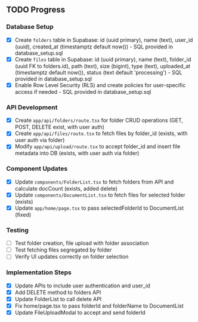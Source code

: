 ## TODO Progress

### Database Setup
- [x] Create `folders` table in Supabase: id (uuid primary), name (text), user_id (uuid), created_at (timestamptz default now()) - SQL provided in database_setup.sql
- [x] Create `files` table in Supabase: id (uuid primary), name (text), folder_id (uuid FK to folders.id), path (text), size (bigint), type (text), uploaded_at (timestamptz default now()), status (text default 'processing') - SQL provided in database_setup.sql
- [x] Enable Row Level Security (RLS) and create policies for user-specific access if needed - SQL provided in database_setup.sql

### API Development
- [x] Create `app/api/folders/route.tsx` for folder CRUD operations (GET, POST, DELETE exist, with user auth)
- [x] Create `app/api/files/route.tsx` to fetch files by folder_id (exists, with user auth via folder)
- [x] Modify `app/api/upload/route.tsx` to accept folder_id and insert file metadata into DB (exists, with user auth via folder)

### Component Updates
- [x] Update `components/FolderList.tsx` to fetch folders from API and calculate docCount (exists, added delete)
- [x] Update `components/DocumentList.tsx` to fetch files for selected folder (exists)
- [x] Update `app/home/page.tsx` to pass selectedFolderId to DocumentList (fixed)

### Testing
- [ ] Test folder creation, file upload with folder association
- [ ] Test fetching files segregated by folder
- [ ] Verify UI updates correctly on folder selection

### Implementation Steps
- [x] Update APIs to include user authentication and user_id
- [x] Add DELETE method to folders API
- [x] Update FolderList to call delete API
- [x] Fix home/page.tsx to pass folderId and folderName to DocumentList
- [x] Update FileUploadModal to accept and send folderId
